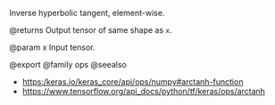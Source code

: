 Inverse hyperbolic tangent, element-wise.

@returns
    Output tensor of same shape as `x`.

@param x Input tensor.

@export
@family ops
@seealso
+ <https:/keras.io/keras_core/api/ops/numpy#arctanh-function>
+ <https://www.tensorflow.org/api_docs/python/tf/keras/ops/arctanh>
